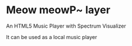 Meow meowP~ layer
==============

An HTML5 Music Player with Spectrum Visualizer 

It can be used as a local music player
